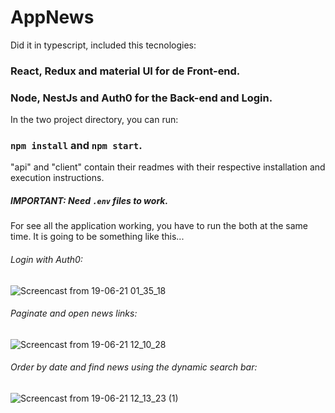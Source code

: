 # AppNews
Did it in typescript, included this tecnologies:

### React, Redux and material UI for de Front-end.
### Node, NestJs and Auth0 for the Back-end and Login.

In the two project directory, you can run:
### `npm install` and `npm start`.

"api" and "client" contain their readmes with their respective installation and execution instructions.
##### IMPORTANT: Need `.env` files to work.

For see all the application working, you have to run the both at the same time. It is going to be something like this...

###### Login with Auth0:
![Screencast from 19-06-21 01_35_18](https://user-images.githubusercontent.com/74310843/122646640-92e5d480-d0f6-11eb-8b3b-3a5434d9ec9a.gif)

###### Paginate and open news links:
![Screencast from 19-06-21 12_10_28](https://user-images.githubusercontent.com/74310843/122646823-929a0900-d0f7-11eb-90bd-940d9359eddd.gif)

###### Order by date and find news using the dynamic search bar:
![Screencast from 19-06-21 12_13_23 (1)](https://user-images.githubusercontent.com/74310843/122646920-0a683380-d0f8-11eb-8f49-003add2289fd.gif)


